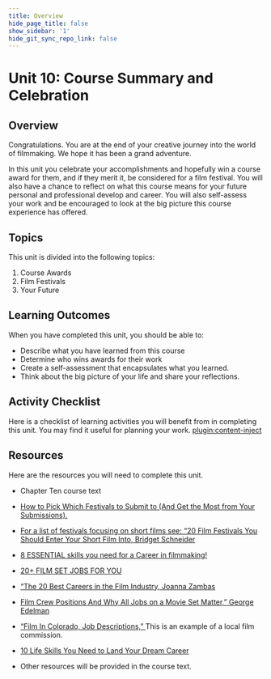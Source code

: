 ```yaml
---
title: Overview
hide_page_title: false
show_sidebar: '1'
hide_git_sync_repo_link: false
---
```


# Unit 10: Course Summary and Celebration

## Overview

Congratulations. You are at the end of your creative journey into the world of filmmaking. We hope it has been a grand adventure.

In this unit you celebrate your accomplishments and hopefully win a course award for them, and if they merit it, be considered for a film festival. You will also have a chance to reflect on what this course means for your future personal and professional develop and career. You will also self-assess your work and be encouraged to look at the big picture this course experience has offered.

## Topics

This unit is divided into the following topics:

1. Course Awards
1. Film Festivals
1. Your Future

## Learning Outcomes

When you have completed this unit, you should be able to:

  - Describe what you have learned from this course
  - Determine who wins awards for their work
  - Create a self-assessment that encapsulates what you learned.
  - Think about the big picture of your life and share your reflections.

## Activity Checklist

Here is a checklist of learning activities you will benefit from in completing this unit. You may find it useful for planning your work.
[plugin:content-inject](_schedule)
## Resources

Here are the resources you will need to complete this unit.

  - Chapter Ten course text

  -  <a href="https://medium.com/filmfreeway/how-to-pick-which-festivals-to-submit-to-5c230989c607"> How to Pick Which Festivals to Submit to (And Get the Most from Your Submissions). </a>
  - <a href="http://resourcemagonline.com/2017/11/20-film-festivals-you-should-enter-your-short-film-into/82548/"> For a list of festivals focusing on short films see: “20 Film Festivals You Should Enter Your Short Film Into, Bridget Schneider </a>
  - <a href="https://www.youtube.com/watch?v=1grxjdy831g">8 ESSENTIAL skills you need for a Career in filmmaking\! </a>
  -  <a href="https://www.youtube.com/watch?v=Tvjg1ndrPlQ"> 20+ FILM SET JOBS FOR YOU </a>
  -  <a href="https://www.careeraddict.com/film-jobs"> “The 20 Best Careers in the Film Industry, Joanna Zambas </a>
  - <a href="https://nofilmschool.com/film-crew-jobs"> Film Crew Positions And Why All Jobs on a Movie Set Matter,” George Edelman </a>
  - <a href="https://filmincolorado.com/resources/job-descriptions/"> “Film In Colorado, Job Descriptions,” </a> This is an example of a local film commission.
  - <a href="https://career.noomii.com/life-skills-need-land-dream-career/"> 10 Life Skills You Need to Land Your Dream Career </a>

  - Other resources will be provided in the course text.
